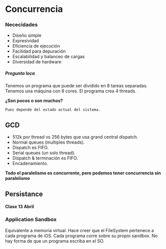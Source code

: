 # Concurrencia
### Nececidades

* Diseño simple
* Expresividad
* Eficiencia de ejecución
* Facilidad para depuración
* Escalabilidad y balanceo de cargas
* Diversidad de hardware

##### Pregunta loca
Tenemos un programa que puede ser dividido en 8 tareas separadas. Tenemos una máquina con 8 cores. El programa crea 4 threads.

**¿Son pocos o son muchos?**

```
Pues depende del estado actual del sistema.
```

## GCD

* 512k por thread vs 256 bytes que usa grand central dispatch.
* Normal queues (multiples threads).
* Dispatch es FIFO.
* Serial queues (un solo thread).
* Dispatch & terminación es FIFO.
* Encadenamiento.

**Todo el paralelismo es concurrente, pero podemos tener concurrencia sin paralelismo**


## Persistance
#### Clase 13 Abril

### Application Sandbox

Equivalente a memoria virtual. Hace creer que el FileSystem pertenece a cada programa de iOS. Cada programa corre sobre su propio sandbox. No hay forma de que un programa escriba en el SO.









